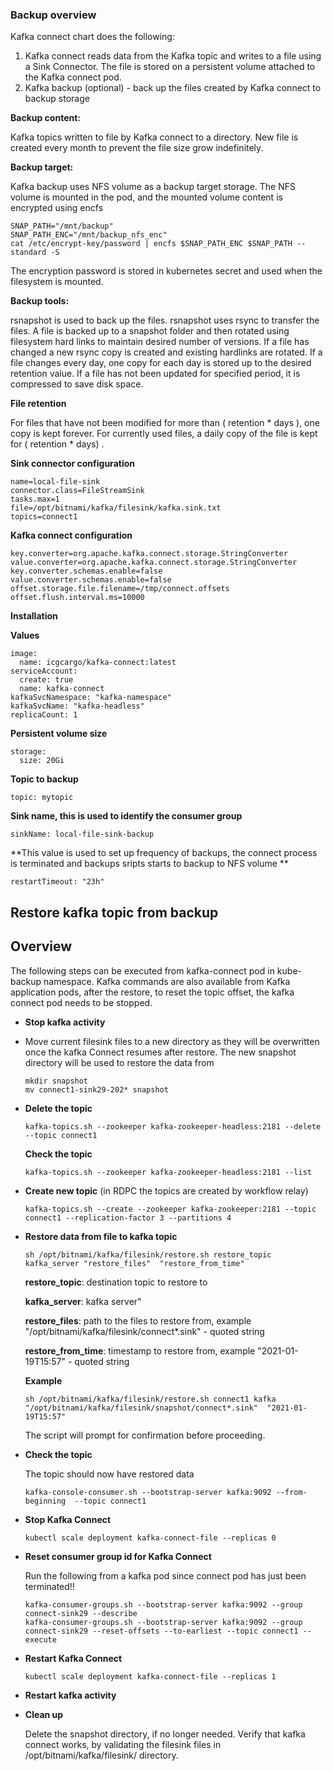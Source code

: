 ### **Backup overview**

Kafka connect chart does the following:

1. Kafka connect reads data from the Kafka topic and writes to a file using a Sink Connector. The file is stored on a persistent volume attached to the Kafka connect pod.
2. Kafka backup (optional) - back up the files created by Kafka connect to backup storage


**Backup content:**

Kafka topics written to file by Kafka connect to a directory. New file is created every month to prevent the file size grow indefinitely.

**Backup target:**

 Kafka backup uses NFS volume as a backup target storage. The NFS volume is mounted in the pod, and the mounted volume content is encrypted using encfs

    SNAP_PATH="/mnt/backup"
    SNAP_PATH_ENC="/mnt/backup_nfs_enc"
    cat /etc/encrypt-key/password | encfs $SNAP_PATH_ENC $SNAP_PATH --standard -S

The encryption password is stored in kubernetes secret and used when the filesystem is mounted.

**Backup tools:**

rsnapshot is used to back up the files. rsnapshot uses rsync to transfer the files. A file is backed up to a snapshot folder and then rotated using filesystem hard links to maintain desired number of versions. If a file has changed a new rsync copy is created and existing hardlinks are rotated. If a file changes every day, one copy for each day is stored up to the desired retention value.
If a file has not been updated for specified period, it is compressed to save disk space.

**File retention**

For files that have not been modified for more than ( retention * days ), one copy is kept forever. For currently used files, a daily copy of the file is kept for ( retention * days) .


**Sink connector configuration**

    name=local-file-sink
    connector.class=FileStreamSink
    tasks.max=1
    file=/opt/bitnami/kafka/filesink/kafka.sink.txt
    topics=connect1


**Kafka connect configuration**

    key.converter=org.apache.kafka.connect.storage.StringConverter
    value.converter=org.apache.kafka.connect.storage.StringConverter
    key.converter.schemas.enable=false
    value.converter.schemas.enable=false
    offset.storage.file.filename=/tmp/connect.offsets
    offset.flush.interval.ms=10000

**Installation**

**Values**

    image:
      name: icgcargo/kafka-connect:latest
    serviceAccount:
      create: true
      name: kafka-connect
    kafkaSvcNamespace: "kafka-namespace"
    kafkaSvcName: "kafka-headless"
    replicaCount: 1

**Persistent volume size**

    storage:
      size: 20Gi

**Topic to backup**

    topic: mytopic

**Sink name, this is used to identify the consumer group**

    sinkName: local-file-sink-backup

**This value is used to set up frequency of backups, the connect process is terminated and backups sripts starts to backup to NFS volume  **

    restartTimeout: "23h"




## Restore kafka topic from backup


## Overview

The following steps can be executed from kafka-connect pod in kube-backup namespace. Kafka commands are also available from Kafka application pods, after the restore, to reset the topic offset, the kafka connect pod needs to be stopped.

- **Stop kafka activity**

- Move current filesink files to a new directory as they will be overwritten once the kafka Connect resumes after restore. The new snapshot directory will be used to restore the data from

      mkdir snapshot
      mv connect1-sink29-202* snapshot


- **Delete the topic**

      kafka-topics.sh --zookeeper kafka-zookeeper-headless:2181 --delete --topic connect1

  **Check the topic**

      kafka-topics.sh --zookeeper kafka-zookeeper-headless:2181 --list

- **Create new topic**
  (in RDPC the topics are created by workflow relay)

      kafka-topics.sh --create --zookeeper kafka-zookeeper:2181 --topic connect1 --replication-factor 3 --partitions 4

- **Restore data from file to kafka topic**

      sh /opt/bitnami/kafka/filesink/restore.sh restore_topic kafka_server "restore_files"  "restore_from_time"

    **restore_topic**: destination topic to restore to

    **kafka_server**: kafka server"

    **restore_files**: path to the files to restore from, example "/opt/bitnami/kafka/filesink/connect*.sink" - quoted string

    **restore_from_time**: timestamp to restore from, example "2021-01-19T15:57" - quoted string

  **Example**

      sh /opt/bitnami/kafka/filesink/restore.sh connect1 kafka "/opt/bitnami/kafka/filesink/snapshot/connect*.sink"  "2021-01-19T15:57"

    The script will prompt for confirmation before proceeding.


- **Check the topic**

  The topic should now have restored data

      kafka-console-consumer.sh --bootstrap-server kafka:9092 --from-beginning  --topic connect1

- **Stop Kafka Connect**

      kubectl scale deployment kafka-connect-file --replicas 0


- **Reset consumer group id for Kafka Connect**

  Run the following from a kafka pod since connect pod has just been terminated!!

      kafka-consumer-groups.sh --bootstrap-server kafka:9092 --group connect-sink29 --describe
      kafka-consumer-groups.sh --bootstrap-server kafka:9092 --group connect-sink29 --reset-offsets --to-earliest --topic connect1 --execute

- **Restart Kafka Connect**

      kubectl scale deployment kafka-connect-file --replicas 1


- **Restart kafka activity**

- **Clean up**

  Delete the snapshot directory, if no longer needed. Verify that kafka connect works, by validating the filesink files in /opt/bitnami/kafka/filesink/ directory.
